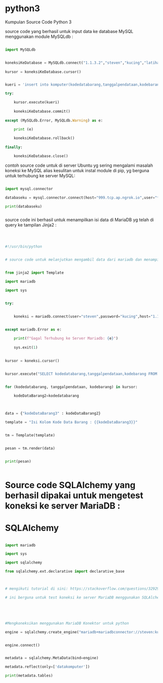 # python3
Kumpulan Source Code Python 3


source code yang berhasil untuk input data ke database MySQL menggunakan module MySQLdb :


```python

import MySQLdb


koneksiKeDatabase = MySQLdb.connect("1.1.3.2","steven","kucing","latihan")
    
kursor = koneksiKeDatabase.cursor()


kueri = 'insert into komputer(kodedatabarang,tanggalpendataan,kodebarang) values ("kdb01","2022-06-27","02132");'

try:

    kursor.execute(kueri)
    
    koneksiKeDatabase.commit()
    
except (MySQLdb.Error, MySQLdb.Warning) as e:

    print (e)
    
    koneksiKeDatabase.rollback()
    
finally:

    koneksiKeDatabase.close()


```



contoh source code untuk di server Ubuntu yg sering mengalami masalah koneksi ke MySQL alias kesulitan untuk instal module di pip, yg berguna untuk terhubung ke server MySQL:

```python

import mysql.connector

databaseku = mysql.connector.connect(host="999.tcp.ap.ngrok.io",user="******",password="**********",auth_plugin="mysql_native_password",database="*********",port="19921")

print(databaseku)



```




source code ini berhasil untuk menampilkan isi data di MariaDB yg telah di query ke tampilan Jinja2 :



```python



#!/usr/bin/python


# source code untuk melanjutkan mengambil data dari mariadb dan menampilkannya di Jinja2


from jinja2 import Template

import mariadb

import sys


try:


    koneksi = mariadb.connect(user="steven",password="kucing",host="1.1.3.7",port=3306,database="latihan")
    

except mariadb.Error as e:

    print(f"Gagal Terhubung ke Server Mariadb: {e}")
    
    sys.exit(1)

    
kursor = koneksi.cursor()


kursor.execute("SELECT kodedatabarang,tanggalpendataan,kodebarang FROM datakomputer") 
    

for (kodedatabarang, tanggalpendataan, kodebarang) in kursor:

    kodeDataBarang2=kodedatabarang
    


data = {"kodeDataBarang3" : kodeDataBarang2}

template = "Isi Kolom Kode Data Barang : {{kodeDataBarang3}}"


tm = Template(template)


pesan = tm.render(data)


print(pesan)



```


# Source code SQLAlchemy yang berhasil dipakai untuk mengetest koneksi ke server MariaDB :



# SQLAlchemy


``` python

import mariadb

import sys

import sqlalchemy

from sqlalchemy.ext.declarative import declarative_base



# mengikuti tutorial di sini: https://stackoverflow.com/questions/32929318/is-there-a-way-to-test-an-sqlalchemy-connection

# ini berguna untuk test koneksi ke server MariaDB menggunakan SQLAlchemy





#Mengkoneksikan menggunakan MariaDB Konektor untuk python

engine = sqlalchemy.create_engine("mariadb+mariadbconnector://steven:kucing@1.1.3.4:3306/latihan")


engine.connect()


metadata = sqlalchemy.MetaData(bind=engine)

metadata.reflect(only=['datakomputer'])

print(metadata.tables)



```

